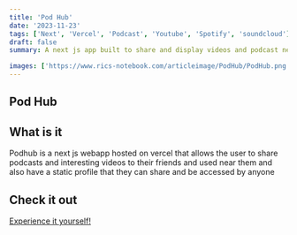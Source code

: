 ```yaml
---
title: 'Pod Hub'
date: '2023-11-23'
tags: ['Next', 'Vercel', 'Podcast', 'Youtube', 'Spotify', 'soundcloud']
draft: false
summary: A next js app built to share and display videos and podcast near you!

images: ['https://www.rics-notebook.com/articleimage/PodHub/PodHub.png']
---
```


## Pod Hub

## What is it

Podhub is a next js webapp hosted on vercel that allows the user to share podcasts and interesting videos to their friends and used near them and also have a static profile that they can share and be accessed by anyone

## Check it out

[Experience it yourself!](https://podhub-mu.vercel.app/)
